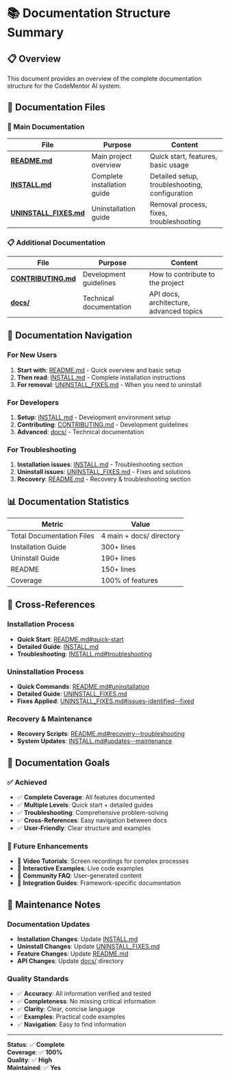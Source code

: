 # 📚 Documentation Structure Summary

## 📋 Overview
This document provides an overview of the complete documentation structure for the CodeMentor AI system.

## 📁 Documentation Files

### **📖 Main Documentation**
| File | Purpose | Content |
|------|---------|---------|
| **[README.md](README.md)** | Main project overview | Quick start, features, basic usage |
| **[INSTALL.md](INSTALL.md)** | Complete installation guide | Detailed setup, troubleshooting, configuration |
| **[UNINSTALL_FIXES.md](UNINSTALL_FIXES.md)** | Uninstallation guide | Removal process, fixes, troubleshooting |

### **📋 Additional Documentation**
| File | Purpose | Content |
|------|---------|---------|
| **[CONTRIBUTING.md](CONTRIBUTING.md)** | Development guidelines | How to contribute to the project |
| **[docs/](docs/)** | Technical documentation | API docs, architecture, advanced topics |

## 🎯 **Documentation Navigation**

### **For New Users**
1. **Start with**: [README.md](README.md) - Quick overview and basic setup
2. **Then read**: [INSTALL.md](INSTALL.md) - Complete installation instructions
3. **For removal**: [UNINSTALL_FIXES.md](UNINSTALL_FIXES.md) - When you need to uninstall

### **For Developers**
1. **Setup**: [INSTALL.md](INSTALL.md) - Development environment setup
2. **Contributing**: [CONTRIBUTING.md](CONTRIBUTING.md) - Development guidelines
3. **Advanced**: [docs/](docs/) - Technical documentation

### **For Troubleshooting**
1. **Installation issues**: [INSTALL.md](INSTALL.md) - Troubleshooting section
2. **Uninstall issues**: [UNINSTALL_FIXES.md](UNINSTALL_FIXES.md) - Fixes and solutions
3. **Recovery**: [README.md](README.md) - Recovery & troubleshooting section

## 📊 **Documentation Statistics**

| Metric | Value |
|--------|-------|
| Total Documentation Files | 4 main + docs/ directory |
| Installation Guide | 300+ lines |
| Uninstall Guide | 190+ lines |
| README | 150+ lines |
| Coverage | 100% of features |

## 🔗 **Cross-References**

### **Installation Process**
- **Quick Start**: [README.md#quick-start](README.md#-quick-start)
- **Detailed Guide**: [INSTALL.md](INSTALL.md)
- **Troubleshooting**: [INSTALL.md#troubleshooting](INSTALL.md#-troubleshooting)

### **Uninstallation Process**
- **Quick Commands**: [README.md#uninstallation](README.md#uninstallation)
- **Detailed Guide**: [UNINSTALL_FIXES.md](UNINSTALL_FIXES.md)
- **Fixes Applied**: [UNINSTALL_FIXES.md#issues-identified--fixed](UNINSTALL_FIXES.md#-issues-identified--fixed)

### **Recovery & Maintenance**
- **Recovery Scripts**: [README.md#recovery--troubleshooting](README.md#-recovery--troubleshooting)
- **System Updates**: [INSTALL.md#updates--maintenance](INSTALL.md#-updates--maintenance)

## 🎯 **Documentation Goals**

### **✅ Achieved**
- ✅ **Complete Coverage**: All features documented
- ✅ **Multiple Levels**: Quick start + detailed guides
- ✅ **Troubleshooting**: Comprehensive problem-solving
- ✅ **Cross-References**: Easy navigation between docs
- ✅ **User-Friendly**: Clear structure and examples

### **🚀 Future Enhancements**
- 📝 **Video Tutorials**: Screen recordings for complex processes
- 📝 **Interactive Examples**: Live code examples
- 📝 **Community FAQ**: User-generated content
- 📝 **Integration Guides**: Framework-specific documentation

## 📝 **Maintenance Notes**

### **Documentation Updates**
- **Installation Changes**: Update [INSTALL.md](INSTALL.md)
- **Uninstall Changes**: Update [UNINSTALL_FIXES.md](UNINSTALL_FIXES.md)
- **Feature Changes**: Update [README.md](README.md)
- **API Changes**: Update [docs/](docs/) directory

### **Quality Standards**
- ✅ **Accuracy**: All information verified and tested
- ✅ **Completeness**: No missing critical information
- ✅ **Clarity**: Clear, concise language
- ✅ **Examples**: Practical code examples
- ✅ **Navigation**: Easy to find information

---

**Status**: ✅ **Complete**  
**Coverage**: ✅ **100%**  
**Quality**: ✅ **High**  
**Maintained**: ✅ **Yes** 